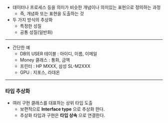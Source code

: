 * 데이터나 프로세스 등을 의미가 비슷한 개념이나 의미있는 표현으로 정의하는 과정
  * 즉, 개념화 또는 표현을 도출하는 것
* 두 가지 방식의 추상화
  * 특정한 성질
  * 공통 성질(일반화)

---

* 간단한 예
  * DB의 USER 테이블 : 아이디, 이름, 이메일
  * Money 클래스 : 통화, 금액
  * 프린터 : HP MXXX, 삼성 SL-M2XXX
  * GPU : 지포스, 라데온

---
### 타입 추상화
* 여러 구현 클래스를 대표하는 상위 타입 도출
  * 보편적으로 __Interface type__ 으로 추상화 한다.
  * 추상화 타입과 구현은 __타입 상속__ 으로 연결한다.
